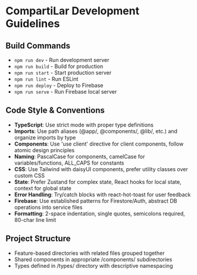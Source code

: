 # CompartiLar Development Guidelines

## Build Commands
- `npm run dev` - Run development server
- `npm run build` - Build for production
- `npm run start` - Start production server
- `npm run lint` - Run ESLint
- `npm run deploy` - Deploy to Firebase
- `npm run serve` - Run Firebase local server

## Code Style & Conventions
- **TypeScript**: Use strict mode with proper type definitions
- **Imports**: Use path aliases (@app/, @components/, @lib/, etc.) and organize imports by type
- **Components**: Use 'use client' directive for client components, follow atomic design principles
- **Naming**: PascalCase for components, camelCase for variables/functions, ALL_CAPS for constants
- **CSS**: Use Tailwind with daisyUI components, prefer utility classes over custom CSS
- **State**: Prefer Zustand for complex state, React hooks for local state, context for global state
- **Error Handling**: Try/catch blocks with react-hot-toast for user feedback
- **Firebase**: Use established patterns for Firestore/Auth, abstract DB operations into service files
- **Formatting**: 2-space indentation, single quotes, semicolons required, 80-char line limit

## Project Structure
- Feature-based directories with related files grouped together
- Shared components in appropriate /components/ subdirectories
- Types defined in /types/ directory with descriptive namespacing